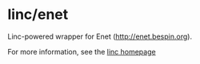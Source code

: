 # linc/enet
Linc-powered wrapper for Enet (http://enet.bespin.org).

For more information, see the [linc homepage](http://snowkit.github.io/linc/)
